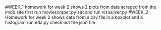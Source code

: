 #WEEK_1
homework for week 2 shows 2 plots from data scraped from the imdb site
first run moviescraper.py
second run vizualiser.py
#WEEK_2
Homework for week 2 shows data from a csv file in a boxplot and a histogram
run eda.py
check out the json file
